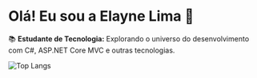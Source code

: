# Olá! Eu sou a Elayne Lima 👋

📚 **Estudante de Tecnologia:** Explorando o universo do desenvolvimento com C#, ASP.NET Core MVC e outras tecnologias.  

![Top Langs](https://github-readme-stats.vercel.app/api/top-langs/?username=anuraghazra&layout=compact)
